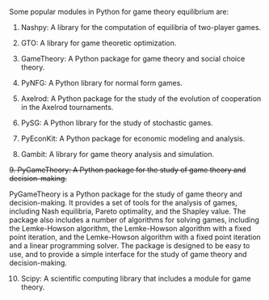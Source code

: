 Some popular modules in Python for game theory equilibrium are:

1. Nashpy: A library for the computation of equilibria of two-player games.

2. GTO: A library for game theoretic optimization.

3. GameTheory: A Python package for game theory and social choice theory.

4. PyNFG: A Python library for normal form games.

5. Axelrod: A Python package for the study of the evolution of cooperation in the Axelrod tournaments.

6. PySG: A Python library for the study of stochastic games.

7. PyEconKit: A Python package for economic modeling and analysis.

8. Gambit: A library for game theory analysis and simulation.

~~9. PyGameTheory: A Python package for the study of game theory and decision-making.~~

PyGameTheory is a Python package for the study of game theory and decision-making. It provides a set of tools for the analysis of games, including Nash equilibria, Pareto optimality, and the Shapley value. The package also includes a number of algorithms for solving games, including the Lemke-Howson algorithm, the Lemke-Howson algorithm with a fixed point iteration, and the Lemke-Howson algorithm with a fixed point iteration and a linear programming solver. The package is designed to be easy to use, and to provide a simple interface for the study of game theory and decision-making.

10. Scipy: A scientific computing library that includes a module for game theory.